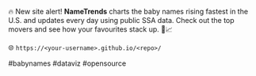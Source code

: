 🔥 New site alert! **NameTrends** charts the baby names rising fastest in the U.S. and updates every day using public SSA data. Check out the top movers and see how your favourites stack up. 👶📈

🌐 `https://<your‑username>.github.io/<repo>/`

#babynames #dataviz #opensource